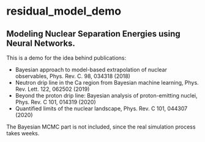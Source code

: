 # residual_model_demo
## Modeling Nuclear Separation Energies using Neural Networks.
This is a demo for the idea behind publications:
* Bayesian approach to model-based extrapolation of nuclear observables, Phys. Rev. C. 98, 034318 (2018)
* Neutron drip line in the Ca region from Bayesian machine learning, Phys. Rev. Lett. 122, 062502 (2019)
* Beyond the proton drip line: Bayesian analysis of proton-emitting nuclei, Phys. Rev. C 101, 014319 (2020) 
* Quantified limits of the nuclear landscape, Phys. Rev. C 101, 044307 (2020)

The Bayesian MCMC part is not included, since the real simulation process takes weeks.
